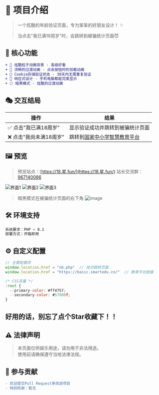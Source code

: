 # 🌟 项目介绍

> 一个炫酷的年龄验证页面，专为笨笨的好朋友设计！ ✨
> 
> 当点击"我已满18周岁"时，会跳转到被骗统计页面😈

## 🎨 核心功能

```diff
+ 💫 炫酷粒子动画背景 - 高级好看
+ 🔄 流畅的过渡动画 - 点击按钮时的加载动画
+ 🍪 Cookie存储验证状态 - 30天内无需重复验证
+ 📱 响应式设计 - 手机电脑都能完美显示
+ 🌕 暗黑模式 - 炫酷的过渡动画
```

## 🎭 交互结局

| 操作 | 结果 |
|------|------|
| ✅ 点击"我已满18周岁" | 显示验证成功并跳转到被骗统计页面 |
| ❌ 点击"我尚未满18周岁" | 跳转到[国家中小学智慧教育平台](https://basic.smartedu.cn/) |

## 🖼️ 预览
> 预览站点：[https://18.星.fun/](https://18.星.fun/)
> 站长交流群：[967140086](https://qm.qq.com/cgi-bin/qm/qr?k=6ww_haorKSc-F1QWF4JdrErhmFzxeNbo&jump_from=webapi&authKey=7py1srP3pqE94lCPjoh02aQhVPjZuTlYhm+q+yZ4NpTP0WEd46kTWKRau+P5r9ey)
> 
![界面1](https://github.com/user-attachments/assets/e2498acd-0b67-43c0-9713-0b678b655336)
![界面2](https://github.com/user-attachments/assets/0f365d50-dfcb-4e5a-be4c-d8e1a6c6066e)
![界面3](https://github.com/user-attachments/assets/82437273-a963-4b8a-9fab-32fa5c86f32d)
> 暗黑模式在被骗统计页面的右下角
![image](https://github.com/user-attachments/assets/5618d8e9-554f-4edb-9f95-fd3f502aab61)


## 🛠️ 环境支持

```bash
系统要求：PHP > 8.1
部署方式：开箱即用
```

## ⚙️ 自定义配置

```javascript
// 主要配置项
window.location.href = "nb.php"  // 成功跳转页面
window.location.href = "https://basic.smartedu.cn/"  // 教育平台链接

/* CSS变量 */
:root {
  --primary-color: #ff4757;
  --secondary-color: #57606f;
}
```

## 好用的话，别忘了点个Star收藏下！！

## ⚠️ 法律声明

> 本页面仅供娱乐用途，请勿用于非法用途。  
> 使用前请确保遵守当地法律法规。

## 🤝 参与贡献

```diff
- 欢迎提交Pull Request来改进项目
- 特别鸣谢：暂无
```

